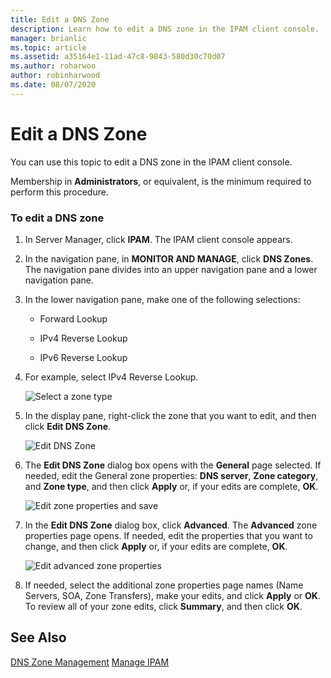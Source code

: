 ```yaml
---
title: Edit a DNS Zone
description: Learn how to edit a DNS zone in the IPAM client console.
manager: brianlic
ms.topic: article
ms.assetid: a35164e1-11ad-47c8-9843-580d30c70d07
ms.author: roharwoo
author: robinharwood
ms.date: 08/07/2020
---
```

# Edit a DNS Zone

>

You can use this topic to edit a DNS zone in the IPAM client console.

Membership in **Administrators**, or equivalent, is the minimum required to perform this procedure.

### To edit a DNS zone

1.  In Server Manager, click **IPAM**. The IPAM client console appears.

2.  In the navigation pane, in **MONITOR AND MANAGE**, click **DNS Zones**. The navigation pane divides into an upper navigation pane and a lower navigation pane.

3.  In the lower navigation pane, make one of the following selections:

    -   Forward Lookup

    -   IPv4 Reverse Lookup

    -   IPv6 Reverse Lookup

4.  For example, select IPv4 Reverse Lookup.

    ![Select a zone type](../../media/Edit-a-DNS-Zone/ipam_EditZone_01.jpg)

5.  In the display pane, right-click the zone that you want to edit, and then click **Edit DNS Zone**.

    ![Edit DNS Zone](../../media/Edit-a-DNS-Zone/ipam_EditZone_02.jpg)

6.  The **Edit DNS Zone** dialog box opens with the **General** page selected. If needed, edit the General zone properties: **DNS server**, **Zone category**, and **Zone type**, and then click **Apply** or, if your edits are complete, **OK**.

    ![Edit zone properties and save](../../media/Edit-a-DNS-Zone/ipam_EditZone_03a.jpg)

7.  In the **Edit DNS Zone** dialog box, click **Advanced**. The **Advanced** zone properties page opens. If needed, edit the properties that you want to change, and then click **Apply** or, if your edits are complete, **OK**.

    ![Edit advanced zone properties](../../media/Edit-a-DNS-Zone/ipam_EditZone_04a.jpg)

8.  If needed, select the additional zone properties page names (Name Servers, SOA, Zone Transfers), make your edits, and click **Apply** or **OK**. To review all of your zone edits, click **Summary**, and then click **OK**.

## See Also
[DNS Zone Management](DNS-Zone-Management.md)
[Manage IPAM](Manage-IPAM.md)



